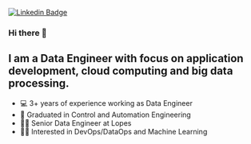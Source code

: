 [![Linkedin Badge](https://img.shields.io/badge/-LinkedIn-blue?style=flat&logo=LinkedIn&logoColor=white)](https://www.linkedin.com/in/thiago-caselli-8bb999156/)

### Hi there 👋


## I am a Data Engineer with focus on application development, cloud computing and big data processing.

- 💻 3+ years of experience working as Data Engineer
- 🤖 Graduated in Control and Automation Engineering
- 👨‍💻 Senior Data Engineer at Lopes
- 👨‍💻 Interested in DevOps/DataOps and Machine Learning


<!--
**thiago8970/thiago8970** is a ✨ _special_ ✨ repository because its `README.md` (this file) appears on your GitHub profile.

[![Linkedin Badge](https://img.shields.io/badge/-LinkedIn-blue?style=flat&logo=LinkedIn&logoColor=white)](https://www.linkedin.com/in/flaviabeo/)

- 🔭 I’m currently working on Lopes Consultoria de Imóveis
- 🌱 I’m currently learning Python
- 👯 I’m looking to collaborate on ...
- 🤔 I’m looking for help with ...
- 💬 Ask me about ...
- 📫 How to reach me: ...
- 😄 Pronouns: ...
- ⚡ Fun fact: ...
-->
